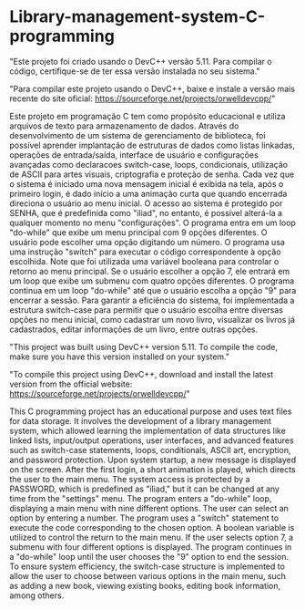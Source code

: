 # Library-management-system-C-programming

"Este projeto foi criado usando o DevC++ versão 5.11. Para compilar o código, certifique-se de ter essa versão instalada no seu sistema."

"Para compilar este projeto usando o DevC++, baixe e instale a versão mais recente do site oficial: https://sourceforge.net/projects/orwelldevcpp/"

Este projeto em programação C tem como propósito educacional e utiliza arquivos de texto para armazenamento de dados. Através do desenvolvimento de um sistema de gerenciamento de biblioteca, foi possível aprender implantação de estruturas de dados como listas linkadas, operações de entrada/saída, interface de usuário e configurações avançadas como declaracoes switch-case, loops, condicionais, utilização de ASCII para artes visuais, criptografia e proteção de senha.
Cada vez que o sistema é iniciado uma nova mensagem inicial é exibida na tela, após o primeiro login, é dado início a uma animação curta que quando encerrada direciona o usuário ao menu inicial.
O acesso ao sistema é protegido por SENHA, que é predefinida como "iliad", no entanto, é possível alterá-la a qualquer momento no menu "configurações".
O programa entra em um loop "do-while" que exibe um menu principal com 9 opções diferentes. O usuário pode escolher uma opção digitando um número. O programa usa uma instrução "switch" para executar o código correspondente à opção escolhida. Note que foi utilizada uma variável booleana para controlar o retorno ao menu principal.
Se o usuário escolher a opção 7, ele entrará em um loop que exibe um submenu com quatro opções diferentes.
O programa continua em um loop "do-while" até que o usuário escolha a opção "9" para encerrar a sessão. Para garantir a eficiência do sistema, foi implementada a estrutura switch-case para permitir que o usuário escolha entre diversas opções no menu inicial, como cadastrar um novo livro, visualizar os livros já cadastrados, editar informações de um livro, entre outras opções.

"This project was built using DevC++ version 5.11. To compile the code, make sure you have this version installed on your system."

"To compile this project using DevC++, download and install the latest version from the official website: https://sourceforge.net/projects/orwelldevcpp/"

This C programming project has an educational purpose and uses text files for data storage. It involves the development of a library management system, which allowed learning the implementation of data structures like linked lists, input/output operations, user interfaces, and advanced features such as switch-case statements, loops, conditionals, ASCII art, encryption, and password protection.
Upon system startup, a new message is displayed on the screen. After the first login, a short animation is played, which directs the user to the main menu.
The system access is protected by a PASSWORD, which is predefined as "iliad," but it can be changed at any time from the "settings" menu.
The program enters a "do-while" loop, displaying a main menu with nine different options. The user can select an option by entering a number. The program uses a "switch" statement to execute the code corresponding to the chosen option. A boolean variable is utilized to control the return to the main menu.
If the user selects option 7, a submenu with four different options is displayed.
The program continues in a "do-while" loop until the user chooses the "9" option to end the session. To ensure system efficiency, the switch-case structure is implemented to allow the user to choose between various options in the main menu, such as adding a new book, viewing existing books, editing book information, among others.
